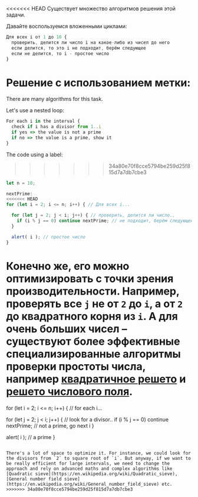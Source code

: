 <<<<<<< HEAD
Существует множество алгоритмов решения этой задачи.

Давайте воспользуемся вложенными циклами:

```js
Для всех i от 1 до 10 {
  проверить, делится ли число i на какое-либо из чисел до него
  если делится, то это i не подходит, берём следующее
  если не делится, то i - простое число
}
```

Решение с использованием метки:
=======
There are many algorithms for this task.

Let's use a nested loop:

```js
For each i in the interval {
  check if i has a divisor from 1..i
  if yes => the value is not a prime
  if no => the value is a prime, show it
}
```

The code using a label:
>>>>>>> 34a80e70f8cce5794be259d25f815d7a7db7cbe3

```js run
let n = 10;

nextPrime:
<<<<<<< HEAD
for (let i = 2; i <= n; i++) { // Для всех i...

  for (let j = 2; j < i; j++) { // проверить, делится ли число..
    if (i % j == 0) continue nextPrime; // не подходит, берём следующее
  }

  alert( i ); // простое число
}
```

Конечно же, его можно оптимизировать с точки зрения производительности. Например, проверять все `j` не от `2` до `i`, а от `2` до квадратного корня из `i`. А для очень больших чисел – существуют более эффективные специализированные алгоритмы проверки простоты числа, например [квадратичное решето](https://ru.wikipedia.org/wiki/%D0%9C%D0%B5%D1%82%D0%BE%D0%B4_%D0%BA%D0%B2%D0%B0%D0%B4%D1%80%D0%B0%D1%82%D0%B8%D1%87%D0%BD%D0%BE%D0%B3%D0%BE_%D1%80%D0%B5%D1%88%D0%B5%D1%82%D0%B0) и [решето числового поля](https://ru.wikipedia.org/wiki/%D0%9E%D0%B1%D1%89%D0%B8%D0%B9_%D0%BC%D0%B5%D1%82%D0%BE%D0%B4_%D1%80%D0%B5%D1%88%D0%B5%D1%82%D0%B0_%D1%87%D0%B8%D1%81%D0%BB%D0%BE%D0%B2%D0%BE%D0%B3%D0%BE_%D0%BF%D0%BE%D0%BB%D1%8F).
=======
for (let i = 2; i <= n; i++) { // for each i...

  for (let j = 2; j < i; j++) { // look for a divisor..
    if (i % j == 0) continue nextPrime; // not a prime, go next i
  }

  alert( i ); // a prime
}
```

There's a lot of space to optimize it. For instance, we could look for the divisors from `2` to square root of `i`. But anyway, if we want to be really efficient for large intervals, we need to change the approach and rely on advanced maths and complex algorithms like [Quadratic sieve](https://en.wikipedia.org/wiki/Quadratic_sieve), [General number field sieve](https://en.wikipedia.org/wiki/General_number_field_sieve) etc.
>>>>>>> 34a80e70f8cce5794be259d25f815d7a7db7cbe3

